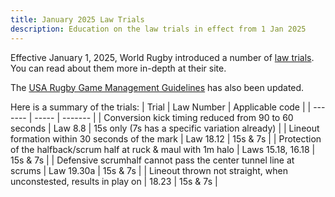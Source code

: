 ```yaml
---
title: January 2025 Law Trials
description: Education on the law trials in effect from 1 Jan 2025
---
```


Effective January 1, 2025, World Rugby introduced a number of <a href='https://passport.world.rugby/laws-of-the-game/laws-news/global-law-trials-1-january-2025/' target='_blank'>law trials</a>. You can read about them more in-depth at their site.

The <a href='https://d26phqdbpt0w91.cloudfront.net/NonVideo/fffef2e6-0f0e-44b1-8ee8-1e65e4a26ecf.pdf' target='_blank'>USA Rugby Game Management Guidelines</a> has also been updated.

Here is a summary of the trials:
| Trial | Law Number | Applicable code |
| ------- | ----- | ------- |
| Conversion kick timing reduced from 90 to 60 seconds | Law 8.8 | 15s only (7s has a specific variation already) |
| Lineout formation within 30 seconds of the mark | Law 18.12 | 15s & 7s |
| Protection of the halfback/scrum half at ruck & maul with 1m halo | Laws 15.18, 16.18 | 15s & 7s |
| Defensive scrumhalf cannot pass the center tunnel line at scrums | Law 19.30a | 15s & 7s |
| Lineout thrown not straight, when unconstested, results in play on | 18.23 | 15s & 7s |
